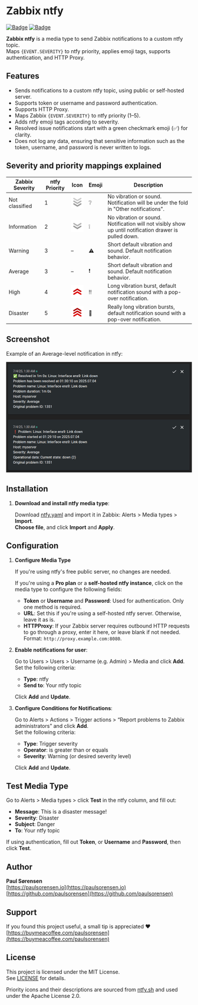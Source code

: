 # Zabbix ntfy

[![Badge](https://img.shields.io/badge/License-MIT-97CA00)](/LICENSE)
[![Badge](https://img.shields.io/badge/-Buy%20Me%20a%20Coffee-dab728?logo=buymeacoffee&logoColor=white)](https://buymeacoffee.com/paulsorensen)

**Zabbix ntfy** is a media type to send Zabbix notifications to a custom ntfy topic.  
Maps `{EVENT.SEVERITY}` to ntfy priority, applies emoji tags, supports authentication, and HTTP Proxy.

## Features

- Sends notifications to a custom ntfy topic, using public or self-hosted server.
- Supports token or username and password authentication.
- Supports HTTP Proxy.
- Maps Zabbix `{EVENT.SEVERITY}` to ntfy priority (1–5).
- Adds ntfy emoji tags according to severity.
- Resolved issue notifications start with a green checkmark emoji (✅) for clarity.
- Does not log any data, ensuring that sensitive information such as the token, username, and password is never written to logs.

## Severity and priority mappings explained

| Zabbix Severity  | ntfy Priority | Icon | Emoji | Description |
|------------------|---------------|------|--------|-------------|
| Not classified   | 1             | ![p1](assets/icons/priority-1.svg) | ❔     | No vibration or sound. Notification will be under the fold in "Other notifications". |
| Information      | 2             | ![p2](assets/icons/priority-2.svg) | ❕     | No vibration or sound. Notification will not visibly show up until notification drawer is pulled down. |
| Warning          | 3             | –    | ⚠️     | Short default vibration and sound. Default notification behavior. |
| Average          | 3             | –    | ❗     | Short default vibration and sound. Default notification behavior. |
| High             | 4             | ![p4](assets/icons/priority-4.svg) | ‼️     | Long vibration burst, default notification sound with a pop-over notification. |
| Disaster         | 5             | ![p5](assets/icons/priority-5.svg) | 🚨     | Really long vibration bursts, default notification sound with a pop-over notification. |

## Screenshot

Example of an Average-level notification in ntfy:

![Example ntfy notification](assets/notification_example.png)

## Installation

1. **Download and install ntfy media type**:

    Download [ntfy.yaml](ntfy.yaml) and import it in Zabbix: Alerts > Media types > **Import**.  
    **Choose file**, and click **Import** and **Apply**.

## Configuration

1. **Configure Media Type**

   If you're using ntfy's free public server, no changes are needed.

   If you're using a **Pro plan** or a **self-hosted ntfy instance**, click on the media type to configure the following fields:

   - **Token** or **Username** and **Password**: Used for authentication. Only one method is required.
   - **URL**: Set this if you're using a self-hosted ntfy server. Otherwise, leave it as is.
   - **HTTPProxy**: If your Zabbix server requires outbound HTTP requests to go through a proxy, enter it here, or leave blank if not needed.  
     Format: `http://proxy.example.com:8080`.

2. **Enable notifications for user**:

    Go to Users > Users > Username (e.g. Admin) > Media and click **Add**.  
    Set the following criteria:

    - **Type**: ntfy
    - **Send to**: Your ntfy topic

    Click **Add** and **Update**.

3. **Configure Conditions for Notifications**:

    Go to Alerts > Actions > Trigger actions > “Report problems to Zabbix administrators” and click **Add**.  
    Set the following criteria:

    - **Type**: Trigger severity
    - **Operator**: is greater than or equals
    - **Severity**: Warning (or desired severity level)

    Click **Add** and **Update**.

## Test Media Type

Go to Alerts > Media types > click **Test** in the ntfy column, and fill out:

- **Message**: This is a disaster message!
- **Severity**: Disaster
- **Subject**: Danger
- **To**: Your ntfy topic

If using authentication, fill out **Token**, or **Username** and **Password**, then click **Test**.

## Author

**Paul Sørensen**  
[https://paulsorensen.io](https://paulsorensen.io)  
[https://github.com/paulsorensen](https://github.com/paulsorensen)

## Support

If you found this project useful, a small tip is appreciated ❤️  
[https://buymeacoffee.com/paulsorensen](https://buymeacoffee.com/paulsorensen)

## License

This project is licensed under the MIT License.  
See [LICENSE](LICENSE) for details.

Priority icons and their descriptions are sourced from [ntfy.sh](https://ntfy.sh) and used under the Apache License 2.0.
